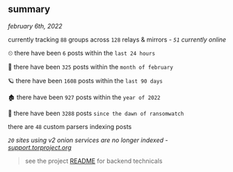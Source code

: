
## summary
_february 6th, 2022_

currently tracking `88` groups across `128` relays & mirrors - _`51` currently online_

⏲ there have been `6` posts within the `last 24 hours`

🦈 there have been `325` posts within the `month of february`

🪐 there have been `1608` posts within the `last 90 days`

🏚 there have been `927` posts within the `year of 2022`

🦕 there have been `3288` posts `since the dawn of ransomwatch`

there are `48` custom parsers indexing posts

_`20` sites using v2 onion services are no longer indexed - [support.torproject.org](https://support.torproject.org/onionservices/v2-deprecation/)_

> see the project [README](https://github.com/thetanz/ransomwatch#ransomwatch--) for backend technicals
